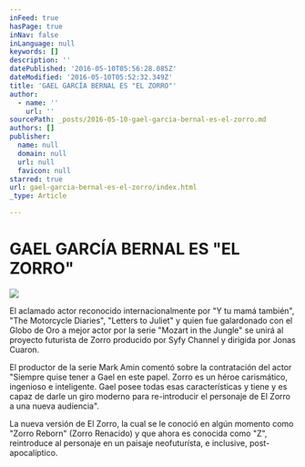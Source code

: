 ```yaml
---
inFeed: true
hasPage: true
inNav: false
inLanguage: null
keywords: []
description: ''
datePublished: '2016-05-10T05:56:28.085Z'
dateModified: '2016-05-10T05:52:32.349Z'
title: 'GAEL GARCÍA BERNAL ES "EL ZORRO"'
author:
  - name: ''
    url: ''
sourcePath: _posts/2016-05-10-gael-garcia-bernal-es-el-zorro.md
authors: []
publisher:
  name: null
  domain: null
  url: null
  favicon: null
starred: true
url: gael-garcia-bernal-es-el-zorro/index.html
_type: Article

---
```

# GAEL GARCÍA BERNAL ES "EL ZORRO"
![](https://the-grid-user-content.s3-us-west-2.amazonaws.com/2c9b33c1-dfe2-4af3-b30e-5a18819d2b95.jpg)

El aclamado actor reconocido internacionalmente por "Y tu mamá también", "The Motorcycle Diaries", "Letters to Juliet" y quien fue galardonado con el Globo de Oro a mejor actor por la serie "Mozart in the Jungle" se unirá al proyecto futurista de Zorro producido por Syfy Channel y dirigida por Jonas Cuaron.

El productor de la serie Mark Amin comentó sobre la contratación del actor "Siempre quise tener a Gael en este papel. Zorro es un héroe carismático, ingenioso e inteligente. Gael posee todas esas características y tiene y es capaz de darle un giro moderno para re-introducir el personaje de El Zorro a una nueva audiencia".

La nueva versión de El Zorro, la cual se le conoció en algún momento como "Zorro Reborn" (Zorro Renacido) y que ahora es conocida como "Z", reintroduce al personaje en un paisaje neofuturísta, e inclusive, post-apocalíptico.